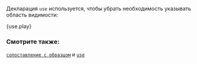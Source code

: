 Декларация `use` используется, чтобы 
убрать необходимость указывать область видимости:

{use.play}

### Смотрите также:

[`сопоставление с образцом`][match] и [`use`][use]

[use]: ../../mod/use.html
[match]: ../../flow_control/match.html
